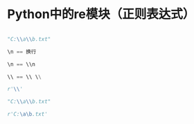 # Python中的re模块（正则表达式）

```python

"C:\\a\\b.txt"

\n == 换行

\n == \\n

\\ == \\ \\

r'\\'

"C:\\a\\b.txt"

r'C:\a\b.txt'



```